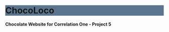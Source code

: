 <h1 style="background-color:#5a758d;">ChocoLoco</h1>
<b>Chocolate Website for Correlation One - Project 5</b>
